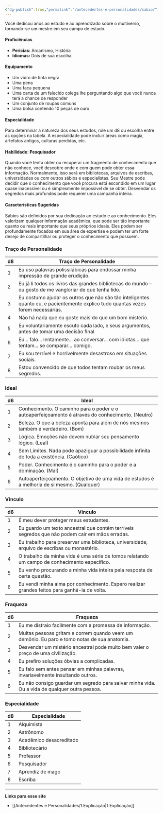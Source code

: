 ```yaml
---
{"dg-publish":true,"permalink":"/antecedentes-e-personalidades/sabio/","tags":["Antecedentes","Sábio"]}
---
```


Você dedicou anos ao estudo e ao aprendizado sobre o multiverso, tornando-se um mestre em seu campo de estudo.

#### Proficiências
- **Perícias:** Arcanismo, História
- **Idiomas:** Dois de sua escolha

#### Equipamento
- Um vidro de tinta negra
- Uma pena
- Uma faca pequena
- Uma carta de um falecido colega lhe perguntando algo que você nunca terá a chance de responder
- Um conjunto de roupas comuns
- Uma bolsa contendo 10 peças de ouro

#### Especialidade
Para determinar a natureza dos seus estudos, role um d8 ou escolha entre as opções na tabela. A especialidade pode incluir áreas como magia, artefatos antigos, culturas perdidas, etc.

#### Habilidade: Pesquisador
Quando você tenta obter ou recuperar um fragmento de conhecimento que não conhece, você descobre onde e com quem pode obter essa informação. Normalmente, isso será em bibliotecas, arquivos de escribas, universidades ou com outros sábios e especialistas. Seu Mestre pode decidir que o conhecimento que você procura está escondido em um lugar quase inacessível ou é simplesmente impossível de se obter. Desvendar os segredos mais profundos pode requerer uma campanha inteira.

#### Características Sugeridas
Sábios são definidos por sua dedicação ao estudo e ao conhecimento. Eles valorizam qualquer informação acadêmica, que pode ser tão importante quanto ou mais importante que seus próprios ideais. Eles podem ser profundamente focados em sua área de expertise e podem ter um forte desejo de compartilhar ou proteger o conhecimento que possuem.

### Traço de Personalidade

| d8 | Traço de Personalidade                                                                 |
|----|----------------------------------------------------------------------------------------|
| 1  | Eu uso palavras polissilábicas para endossar minha impressão de grande erudição.      |
| 2  | Eu já li todos os livros das grandes bibliotecas do mundo – ou gosto de me vangloriar de que tenha lido. |
| 3  | Eu costumo ajudar os outros que não são tão inteligentes quanto eu, e pacientemente explico tudo quantas vezes forem necessárias. |
| 4  | Não há nada que eu goste mais do que um bom mistério.                                 |
| 5  | Eu voluntariamente escuto cada lado, e seus argumentos, antes de tomar uma decisão final. |
| 6  | Eu... falo... lentamente... ao conversar... com idiotas... que tentam... se comparar... comigo. |
| 7  | Eu sou terrível e horrivelmente desastroso em situações sociais.                      |
| 8  | Estou convencido de que todos tentam roubar os meus segredos.                         |

### Ideal

| d6 | Ideal                                                                                 |
|----|---------------------------------------------------------------------------------------|
| 1  | Conhecimento. O caminho para o poder e o autoaperfeiçoamento é através do conhecimento. (Neutro) |
| 2  | Beleza. O que a beleza aponta para além de nós mesmos também é verdadeiro. (Bom)        |
| 3  | Lógica. Emoções não devem nublar seu pensamento lógico. (Leal)                        |
| 4  | Sem Limites. Nada pode apaziguar a possibilidade infinita de toda a existência. (Caótico) |
| 5  | Poder. Conhecimento é o caminho para o poder e a dominação. (Mal)                    |
| 6  | Autoaperfeiçoamento. O objetivo de uma vida de estudos é a melhoria de si mesmo. (Qualquer) |

### Vínculo

| d6 | Vínculo                                                                                  |
|----|------------------------------------------------------------------------------------------|
| 1  | É meu dever proteger meus estudantes.                                                   |
| 2  | Eu guardo um texto ancestral que contém terríveis segredos que não podem cair em mãos erradas. |
| 3  | Eu trabalho para preservar uma biblioteca, universidade, arquivo de escribas ou monastério. |
| 4  | O trabalho da minha vida é uma série de tomos relatando um campo de conhecimento específico. |
| 5  | Eu venho procurando a minha vida inteira pela resposta de certa questão.                |
| 6  | Eu vendi minha alma por conhecimento. Espero realizar grandes feitos para ganhá-la de volta. |

### Fraqueza

| d6 | Fraqueza                                                                               |
|----|----------------------------------------------------------------------------------------|
| 1  | Eu me distraio facilmente com a promessa de informação.                               |
| 2  | Muitas pessoas gritam e correm quando veem um demônio. Eu paro e tomo notas de sua anatomia. |
| 3  | Desvendar um mistério ancestral pode muito bem valer o preço de uma civilização.       |
| 4  | Eu prefiro soluções óbvias a complicadas.                                              |
| 5  | Eu falo sem antes pensar em minhas palavras, invariavelmente insultando outros.        |
| 6  | Eu não consigo guardar um segredo para salvar minha vida. Ou a vida de qualquer outra pessoa. |

### Especialidade

| d8 | Especialidade               |
|----|-----------------------------|
| 1  | Alquimista                   |
| 2  | Astrônomo                    |
| 3  | Acadêmico desacreditado      |
| 4  | Bibliotecário                |
| 5  | Professor                    |
| 6  | Pesquisador                  |
| 7  | Aprendiz de mago             |
| 8  | Escriba                      |
___
**Links para esse site**
- [[Antecedentes e Personalidades/1.Explicação\|1.Explicação]]